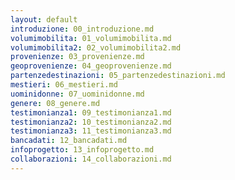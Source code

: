 ```yaml
---
layout: default
introduzione: 00_introduzione.md
volumimobilita: 01_volumimobilita.md
volumimobilita2: 02_volumimobilita2.md
provenienze: 03_provenienze.md
geoprovenienze: 04_geoprovenienze.md
partenzedestinazioni: 05_partenzedestinazioni.md
mestieri: 06_mestieri.md
uominidonne: 07_uominidonne.md
genere: 08_genere.md
testimonianza1: 09_testimonianza1.md
testimonianza2: 10_testimonianza2.md
testimonianza3: 11_testimonianza3.md
bancadati: 12_bancadati.md
infoprogetto: 13_infoprogetto.md
collaborazioni: 14_collaborazioni.md
---
```


